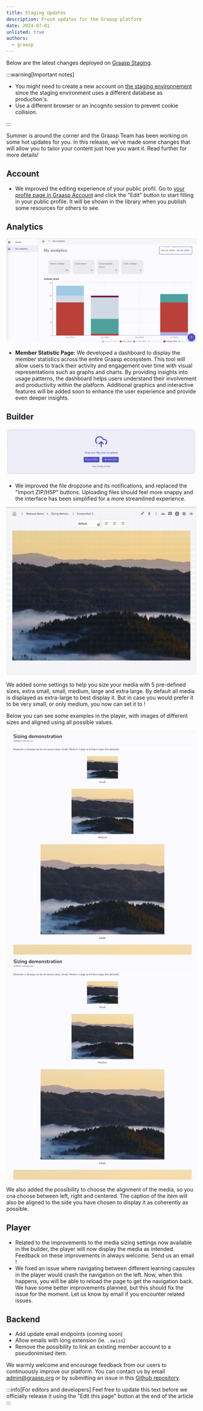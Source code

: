 ```yaml
---
title: Staging Updates
description: Fresh updates for the Graasp platform
date: 2024-07-01
unlisted: true
authors:
  - graasp
---
```


Below are the latest changes deployed on [Graasp Staging](https://builder.stage.graasp.org).

:::warning[Important notes]

- You might need to create a new account on [the staging environnement](https://auth.stage.graasp.org) since the staging environment uses a different database as production's.
- Use a different browser or an incognito session to prevent cookie collision.

:::

Summer is around the corner and the Graasp Team has been working on some hot updates for you. In this release, we've made some changes that will allow you to tailor your content just how you want it. Read further for more details!
<!-- Everything below this will not be shown in the post overview -->
<!-- truncate -->

## Account

- We improved the editing experience of your public profil. Go to [your profile page in Graasp Account](https://account.graasp.org/profile) and click the "Edit" button to start filling in your public profile. It will be shown in the library when you publish some resources for others to see.

## Analytics

![analytics member dashboard](./analytics-member-dashboard.png)

- **Member Statistic Page:** We developed a dashboard to display the member statistics across the entire Graasp ecosystem. This tool will allow users to track their activity and engagement over time with visual representations such as graphs and charts. By providing insights into usage patterns, the dashboard helps users understand their involvement and productivity within the platform. Additional graphics and interactive features will be added soon to enhance the user experience and provide even deeper insights.

## Builder

![upload file dropzone](./upload-file-dropzone.png)

- We improved the file dropzone and its notifications, and replaced the "Import ZIP/H5P" buttons. Uploading files should feel more snappy and the interface has been simplified for a more streamlined experience.

![sizing and alignment demo](./sizing-and-alignment-demo.gif)

We added some settings to help you size your media with 5 pre-defined sizes, extra small, small, medium, large and extra large. By default all media is displayed as extra-large to best display it. But in case you would prefer it to be very small, or only medium, you now can set it to !

Below you can see some examples in the player, with images of different sizes and aligned using all possible values.

![sizing settings](./sizing-demo.png)
![alignment and sizing settings](./sizing-demo.png)

We also added the possibility to choose the alignment of the media, so you cna choose between left, right and centered. The caption of the item will also be aligned to the side you have chosen to display it as coherently as possible.

## Player

- Related to the improvements to the media sizing settings now available in the builder, the player will now display the media as intended. Feedback on these improvements in always welcome. Send us an email !
- We fixed an issue where navigating between different learning capsules in the player would crash the navigation on the left. Now, when this happens, you will be able to reload the page to get the navigation back. We have some better improvements planned, but this should fix the issue for the moment. Let us know by email if you encounter related issues.

## Backend

- Add update email endpoints (coming soon)
- Allow emails with long extension (ie. `.swiss`)
- Remove the possibility to link an existing member account to a pseudonimised item.

<!-- Generic message -->

We warmly welcome and encourage feedback from our users to continuously improve our platform. You can contact us by email [admin@graasp.org](mailto:admin@graasp.org) or by submitting an issue in this [Github repository](https://github.com/graasp/graasp-feedback).

:::info[For editors and developers]
Feel free to update this text before we officially release it using the "Edit this page" button at the end of the article
:::
